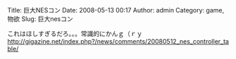 Title: 巨大NESコン
Date: 2008-05-13 00:17
Author: admin
Category: game, 物欲
Slug: 巨大nesコン

これはほしすぎるだろ。。。常識的にかんｇ（ｒｙ  
<http://gigazine.net/index.php?/news/comments/20080512_nes_controller_table/>
